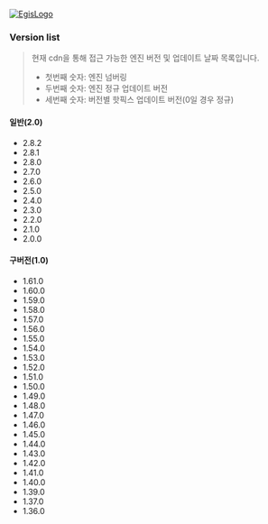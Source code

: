 [![EgisLogo](https://user-images.githubusercontent.com/82925313/160987075-ce7eada9-91ca-4b72-beb6-396e142f90a2.png)](http://www.egiskorea.com/)

### Version list
> 현재 cdn을 통해 접근 가능한 엔진 버전 및 업데이트 날짜 목록입니다.
>   - 첫번째 숫자: 엔진 넘버링
>   - 두번째 숫자: 엔진 정규 업데이트 버전
>   - 세번째 숫자: 버전별 핫픽스 업데이트 버전(0일 경우 정규)

#### 일반(2.0)
- 2.8.2
- 2.8.1
- 2.8.0
- 2.7.0
- 2.6.0
- 2.5.0
- 2.4.0
- 2.3.0
- 2.2.0
- 2.1.0
- 2.0.0

#### 구버전(1.0)
- 1.61.0
- 1.60.0
- 1.59.0
- 1.58.0
- 1.57.0
- 1.56.0
- 1.55.0
- 1.54.0
- 1.53.0
- 1.52.0
- 1.51.0
- 1.50.0
- 1.49.0
- 1.48.0
- 1.47.0
- 1.46.0
- 1.45.0
- 1.44.0
- 1.43.0
- 1.42.0
- 1.41.0
- 1.40.0
- 1.39.0
- 1.37.0
- 1.36.0
